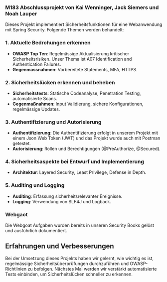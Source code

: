 ### M183 Abschlussprojekt von Kai Wenninger, Jack Siemers und Noah Lauper

Dieses Projekt implementiert Sicherheitsfunktionen für eine Webanwendung mit Spring Security. Folgende Themen werden behandelt:

### 1. Aktuelle Bedrohungen erkennen
- **OWASP Top Ten**: Regelmässige Aktualisierung kritischer Sicherheitsrisiken. Unser Thema ist A07 Identification and Authentication Failures.
- **Gegenmassnahmen**: Vorbereitete Statements, MFA, HTTPS.

### 2. Sicherheitslücken erkennen und beheben
- **Sicherheitstests**: Statische Codeanalyse, Penetration Testing, automatisierte Scans.
- **Gegenmaßnahmen**: Input Validierung, sichere Konfigurationen, regelmässige Updates.

### 3. Authentifizierung und Autorisierung
- **Authentifizierung**: Die Authentifizierung erfolgt in unserem Projekt mit einem Json Web Token (JWT) und das Projekt wurde auch mit Postman getestet.
- **Autorisierung**: Rollen und Berechtigungen (@PreAuthorize, @Secured).

### 4. Sicherheitsaspekte bei Entwurf und Implementierung
- **Architektur**: Layered Security, Least Privilege, Defense in Depth.

### 5. Auditing und Logging
- **Auditing**: Erfassung sicherheitsrelevanter Ereignisse.
- **Logging**: Verwendung von SLF4J und Logback.


### Webgaot

Die Webgoat Aufgaben wurden bereits in unseren Security Books gelöst und ausführlich dokumentiert.

## Erfahrungen und Verbesserungen

Bei der Umsetzung dieses Projekts haben wir gelernt, wie wichtig es ist, regelmässige Sicherheitsüberprüfungen durchzuführen und OWASP-Richtlinien zu befolgen. Nächstes Mal werden wir verstärkt automatisierte Tests einbinden, um Sicherheitslücken schneller zu erkennen.

